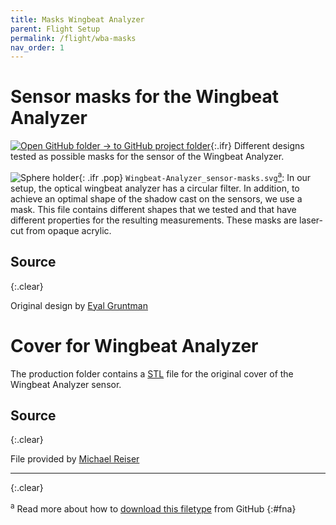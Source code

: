 ```yaml
---
title: Masks Wingbeat Analyzer
parent: Flight Setup
permalink: /flight/wba-masks
nav_order: 1
---
```


# Sensor masks for the Wingbeat Analyzer

[![Open GitHub folder]({{site.baseurl}}/assets/img/GitHub-Mark-32px.png) → to GitHub project folder](https://github.com/reiserlab/Component-Designs/tree/main/Flight-Setup/Wingbeat-Analyzer_sensor-masks){:.ifr}
Different designs tested as possible masks for the sensor of the Wingbeat Analyzer.

![Sphere holder]({{site.baseurl}}/assets/img/Flight-Setup/Wingbeat-Analyzer_sensor-masks/Wingbeat-Analyzer_sensor-masks.png){: .ifr .pop}
`Wingbeat-Analyzer_sensor-masks.svg`[<sup>a</sup>](#fna): In our setup, the optical wingbeat analyzer has a circular filter. In addition, to achieve an optimal shape of the shadow cast on the sensors, we use a mask. This file contains different shapes that we tested and that have different properties for the resulting measurements. These masks are laser-cut from opaque acrylic.

## Source
{:.clear}

Original design by [Eyal Gruntman](https://www.janelia.org/people/eyal-gruntman)


# Cover for Wingbeat Analyzer

The production folder contains a [STL]({{site.baseurl}}/file-types#ft-stl) file
for the original cover of the Wingbeat Analyzer sensor. 

## Source
{:.clear}

File provided by [Michael Reiser](https://www.janelia.org/people/michael-reiser)

---
{:.clear}

<sup>a</sup> Read more about how to [download this filetype]({{site.baseurl}}/file-types#ft-svg) from GitHub
{:#fna}
